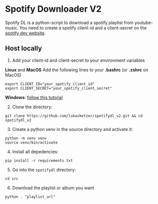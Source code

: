 # Spotify Downloader V2
Spotify DL is a python-script to download a spotify playlist from youtube-music.
You need to create a spotify client-id and a client-secret on the [spotify dev website](https://developer.spotify.com/dashboard/).


## Host locally 

1. Add your client-id and client-secret to your environment variables

**Linux** and **MacOS**
Add the following lines to your **.bashrc** (or **.zshrc** on MacOS)
```
export CLIENT_ID="your_spotify_client_id"
export CLIENT_SECRET="your_spotify_client_secret"
```
**Windows**:
[follow this tutorial](https://www.howtogeek.com/787217/how-to-edit-environment-variables-on-windows-10-or-11/)

2. Clone the directory:
```
git clone https://github.com/lukasketzer/spotifydl_v2.git && cd spotifydl_v2
```
3. Create a python venv in the source directory and activate it:
```
python -m venv venv
source venv/bin/activate
```
4. Install all depedencies:
```
pip install -r requirements.txt
```
5. Go into the `spotifydl` directory:
```
cd src
````
6. Download the playlist or album you want
```
python . "playlist_url"
```

